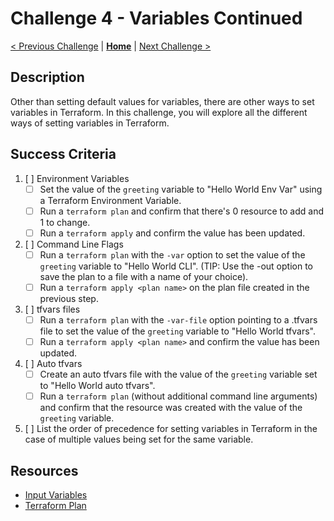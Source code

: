 # Challenge 4 - Variables Continued

[< Previous Challenge](./challenge3.md) | **[Home](./introduction.md)** | [Next Challenge >](./challenge5.md)

## Description

Other than setting default values for variables, there are other ways to set variables in Terraform. In this challenge, you will explore all the different ways of setting variables in Terraform.

## Success Criteria

1. [ ] Environment Variables
    - [ ] Set the value of the `greeting` variable to "Hello World Env Var" using a Terraform Environment Variable.
    - [ ] Run a `terraform plan` and confirm that there's 0 resource to add and 1 to change.
    - [ ] Run a `terraform apply` and confirm the value has been updated.
2. [ ] Command Line Flags
    - [ ] Run a `terraform plan` with the `-var` option to set the value of the `greeting` variable to "Hello World CLI". (TIP: Use the -out option to save the plan to a file with a name of your choice).
    - [ ] Run a `terraform apply <plan name>` on the plan file created in the previous step.
3. [ ] tfvars files
    - [ ] Run a `terraform plan` with the `-var-file` option pointing to a .tfvars file to set the value of the `greeting` variable to "Hello World tfvars".
    - [ ] Run a `terraform apply <plan name>` and confirm the value has been updated.
4. [ ] Auto tfvars
    - [ ] Create an auto tfvars file with the value of the `greeting` variable set to "Hello World auto tfvars".
    - [ ] Run a `terraform plan` (without additional command line arguments) and confirm that the resource was created with the value of the `greeting` variable.
5. [ ] List the order of precedence for setting variables in Terraform in the case of multiple values being set for the same variable.

## Resources

- [Input Variables](https://developer.hashicorp.com/terraform/language/values/variables)
- [Terraform Plan](https://developer.hashicorp.com/terraform/cli/commands/plan)
